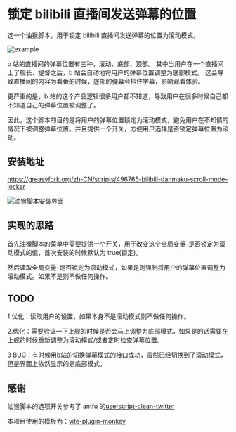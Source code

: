 # 锁定 bilibili 直播间发送弹幕的位置

这一个油猴脚本，用于锁定 bilibili 直播间发送弹幕的位置为滚动模式。

![example](https://pictures.kazoottt.top/2024/20240601-90b9ad0d4e883e5e27d1d329346bb9c8.webp)

b 站的直播间的弹幕位置有三种，滚动、底部、顶部。
其中当用户在一个直播间上了舰长、提督之后，b 站会自动地将用户的弹幕位置调整为底部模式。
这会导致直播间的内容为看番的时候，底部的弹幕会挡住字幕，影响观看体验。

更严重的是，b 站的这个产品逻辑很多用户都不知道，导致用户在很多时候自己都不知道自己的弹幕位置被调整了。

因此，这个脚本的目的是将用户的弹幕位置锁定为滚动模式，避免用户在不知情的情况下被调整弹幕位置。并且提供一个开关，方便用户选择是否锁定弹幕位置为滚动。

## 安装地址

<https://greasyfork.org/zh-CN/scripts/496765-bilibili-danmaku-scroll-mode-locker>

![油猴脚本安装界面](https://pictures.kazoottt.top/2024/20240601-a22bf6fdb8b0adcb76a4fb290df51e56.webp)

## 实现的思路

首先油猴脚本的菜单中需要提供一个开关，用于改变这个全局变量-是否锁定为滚动模式的值，首次安装的时候默认为 true(锁定)。

然后读取全局变量-是否锁定为滚动模式，如果是则强制将用户的弹幕位置调整为滚动模式。如果不是则不做任何操作。

## TODO

1.优化：读取用户的设置，如果本身不是滚动模式则不做任何操作。

2.优化：需要验证一下上舰的时候是否会马上调整为底部模式，如果是的话需要在上舰的时候重新调整为滚动模式/或者定时检查弹幕位置。

3 BUG：有时候用b站的切换弹幕模式的接口成功，虽然已经切换到了滚动模式，但是界面上依然显示的是底部模式。

## 感谢

油猴脚本的选项开关参考了 antfu 的[userscript-clean-twitter](https://github.com/antfu/userscript-clean-twitter)

本项目使用的模板为：[vite-plugin-monkey](https://github.com/lisonge/vite-plugin-monkey)
